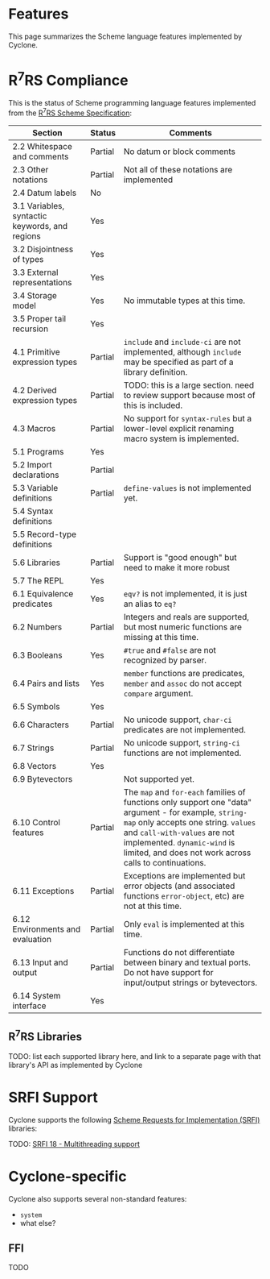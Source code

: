 # Features

This page summarizes the Scheme language features implemented by Cyclone.

# R<sup>7</sup>RS Compliance

This is the status of Scheme programming language features implemented from the [R<sup>7</sup>RS Scheme Specification](http://trac.sacrideo.us/wg/wiki):

Section | Status | Comments
------- | ------ | ---------
2.2 Whitespace and comments | Partial | No datum or block comments
2.3 Other notations | Partial |  Not all of these notations are implemented
2.4 Datum labels | No |
3.1 Variables, syntactic keywords, and regions | Yes |
3.2 Disjointness of types | Yes |
3.3 External representations | Yes |
3.4 Storage model | Yes | No immutable types at this time.
3.5 Proper tail recursion | Yes |
4.1 Primitive expression types | Partial | `include` and `include-ci` are not implemented, although `include` may be specified as part of a library definition.
4.2 Derived expression types | Partial | TODO: this is a large section. need to review support because most of this is included.
4.3 Macros | Partial | No support for `syntax-rules` but a lower-level explicit renaming macro system is implemented.
5.1 Programs | Yes |
5.2 Import declarations | Partial |
5.3 Variable definitions | Partial | `define-values` is not implemented yet.
5.4 Syntax definitions | |
5.5 Record-type definitions | |
5.6 Libraries | Partial | Support is "good enough" but need to make it more robust
5.7 The REPL | Yes |
6.1 Equivalence predicates | Yes | `eqv?` is not implemented, it is just an alias to `eq?`
6.2 Numbers | Partial | Integers and reals are supported, but most numeric functions are missing at this time.
6.3 Booleans | Yes | `#true` and `#false` are not recognized by parser.
6.4 Pairs and lists | Yes | `member` functions are predicates, `member` and `assoc` do not accept `compare` argument.
6.5 Symbols | Yes |
6.6 Characters | Partial | No unicode support, `char-ci` predicates are not implemented.
6.7 Strings | Partial | No unicode support, `string-ci` functions are not implemented.
6.8 Vectors | Yes |
6.9 Bytevectors | | Not supported yet.
6.10 Control features | Partial | The `map` and `for-each` families of functions only support one "data" argument - for example, `string-map` only accepts one string. `values` and `call-with-values` are not implemented. `dynamic-wind` is limited, and does not work across calls to continuations.
6.11 Exceptions | Partial | Exceptions are implemented but error objects (and associated functions `error-object`, etc) are not at this time. 
6.12 Environments and evaluation | Partial | Only `eval` is implemented at this time.
6.13 Input and output | Partial | Functions do not differentiate between binary and textual ports. Do not have support for input/output strings or bytevectors.
6.14 System interface | Yes | 

## R<sup>7</sup>RS Libraries

TODO: list each supported library here, and link to a separate page with that library's API as implemented by Cyclone

# SRFI Support

Cyclone supports the following [Scheme Requests for Implementation (SRFI)](http://srfi.schemers.org/) libraries:

TODO: [SRFI 18 - Multithreading support](http://srfi.schemers.org/srfi-18/srfi-18.html)

# Cyclone-specific

Cyclone also supports several non-standard features:

- `system`
- what else?

## FFI

TODO
